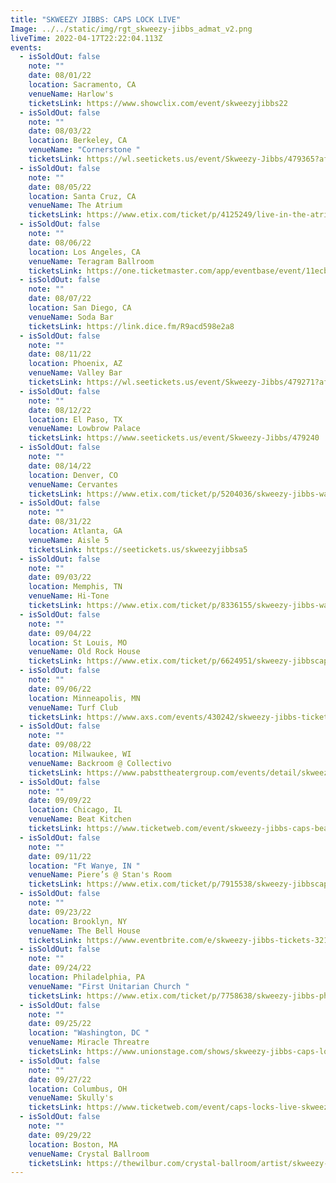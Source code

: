 ```yaml
---
title: "SKWEEZY JIBBS: CAPS LOCK LIVE"
Image: ../../static/img/rgt_skweezy-jibbs_admat_v2.png
liveTime: 2022-04-17T22:22:04.113Z
events:
  - isSoldOut: false
    note: ""
    date: 08/01/22
    location: Sacramento, CA
    venueName: Harlow's
    ticketsLink: https://www.showclix.com/event/skweezyjibbs22
  - isSoldOut: false
    note: ""
    date: 08/03/22
    location: Berkeley, CA
    venueName: "Cornerstone "
    ticketsLink: https://wl.seetickets.us/event/Skweezy-Jibbs/479365?afflky=CornerstoneBerkeley
  - isSoldOut: false
    note: ""
    date: 08/05/22
    location: Santa Cruz, CA
    venueName: The Atrium
    ticketsLink: https://www.etix.com/ticket/p/4125249/live-in-the-atriumskweezy-jibbs-santa-cruz-the-catalyst-atrium
  - isSoldOut: false
    note: ""
    date: 08/06/22
    location: Los Angeles, CA
    venueName: Teragram Ballroom
    ticketsLink: https://one.ticketmaster.com/app/eventbase/event/11ecbf33-cf15-ea40-827f-b126cfb5ff2c
  - isSoldOut: false
    note: ""
    date: 08/07/22
    location: San Diego, CA
    venueName: Soda Bar
    ticketsLink: https://link.dice.fm/R9acd598e2a8
  - isSoldOut: false
    note: ""
    date: 08/11/22
    location: Phoenix, AZ
    venueName: Valley Bar
    ticketsLink: https://wl.seetickets.us/event/Skweezy-Jibbs/479271?afflky=ValleyBarPHX
  - isSoldOut: false
    note: ""
    date: 08/12/22
    location: El Paso, TX
    venueName: Lowbrow Palace
    ticketsLink: https://www.seetickets.us/event/Skweezy-Jibbs/479240
  - isSoldOut: false
    note: ""
    date: 08/14/22
    location: Denver, CO
    venueName: Cervantes
    ticketsLink: https://www.etix.com/ticket/p/5204036/skweezy-jibbs-wadam-pasi-denver-cervantesother-side
  - isSoldOut: false
    note: ""
    date: 08/31/22
    location: Atlanta, GA
    venueName: Aisle 5
    ticketsLink: https://seetickets.us/skweezyjibbsa5
  - isSoldOut: false
    note: ""
    date: 09/03/22
    location: Memphis, TN
    venueName: Hi-Tone
    ticketsLink: https://www.etix.com/ticket/p/8336155/skweezy-jibbs-wadam-pasi-memphis-the-hi-tone-cafe
  - isSoldOut: false
    note: ""
    date: 09/04/22
    location: St Louis, MO
    venueName: Old Rock House
    ticketsLink: https://www.etix.com/ticket/p/6624951/skweezy-jibbscaps-locks-live-lake-saint-louis-old-rock-house-mjp
  - isSoldOut: false
    note: ""
    date: 09/06/22
    location: Minneapolis, MN
    venueName: Turf Club
    ticketsLink: https://www.axs.com/events/430242/skweezy-jibbs-tickets?skin=turfclub
  - isSoldOut: false
    note: ""
    date: 09/08/22
    location: Milwaukee, WI
    venueName: Backroom @ Collectivo
    ticketsLink: https://www.pabsttheatergroup.com/events/detail/skweezy-jibbs-2022/
  - isSoldOut: false
    note: ""
    date: 09/09/22
    location: Chicago, IL
    venueName: Beat Kitchen
    ticketsLink: https://www.ticketweb.com/event/skweezy-jibbs-caps-beat-kitchen-tickets/12029845?pl=kickstand
  - isSoldOut: false
    note: ""
    date: 09/11/22
    location: "Ft Wanye, IN "
    venueName: Piere’s @ Stan's Room
    ticketsLink: https://www.etix.com/ticket/p/7915538/skweezy-jibbscaps-locks-live-fort-wayne-pieres-entertainment-center
  - isSoldOut: false
    note: ""
    date: 09/23/22
    location: Brooklyn, NY
    venueName: The Bell House
    ticketsLink: https://www.eventbrite.com/e/skweezy-jibbs-tickets-321804765717
  - isSoldOut: false
    note: ""
    date: 09/24/22
    location: Philadelphia, PA
    venueName: "First Unitarian Church "
    ticketsLink: https://www.etix.com/ticket/p/7758638/skweezy-jibbs-philadelphia-first-unitarian-church
  - isSoldOut: false
    note: ""
    date: 09/25/22
    location: "Washington, DC "
    venueName: Miracle Threatre
    ticketsLink: https://www.unionstage.com/shows/skweezy-jibbs-caps-lock-live-miracle-theatre/
  - isSoldOut: false
    note: ""
    date: 09/27/22
    location: Columbus, OH
    venueName: Skully's
    ticketsLink: https://www.ticketweb.com/event/caps-locks-live-skweezy-jibbs-skullys-music-diner-tickets/12034095?pl=celebrity
  - isSoldOut: false
    note: ""
    date: 09/29/22
    location: Boston, MA
    venueName: Crystal Ballroom
    ticketsLink: https://thewilbur.com/crystal-ballroom/artist/skweezy-jibbs/
---
```

